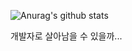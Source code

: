 ![Anurag's github stats](https://github-readme-stats.vercel.app/api?username=CODEMCD&show_icons=true&theme=radical)

개발자로 살아남을 수 있을까...
